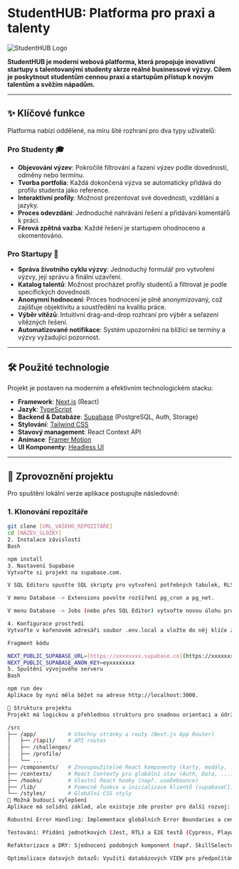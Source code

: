 # StudentHUB: Platforma pro praxi a talenty

![StudentHUB Logo](https://raw.githubusercontent.com/gist/JakubSturc/31c6a2c5a082c3c9e60527c7314d10f4/raw/a6c957e84a28243b7d151978d15418cc0453303c/logo.svg)

**StudentHUB je moderní webová platforma, která propojuje inovativní startupy s talentovanými studenty skrze reálné businessové výzvy. Cílem je poskytnout studentům cennou praxi a startupům přístup k novým talentům a svěžím nápadům.**

---

## ✨ Klíčové funkce

Platforma nabízí oddělené, na míru šité rozhraní pro dva typy uživatelů:

### Pro Studenty 🎓
* **Objevování výzev**: Pokročilé filtrování a řazení výzev podle dovedností, odměny nebo termínu.
* **Tvorba portfolia**: Každá dokončená výzva se automaticky přidává do profilu studenta jako reference.
* **Interaktivní profily**: Možnost prezentovat své dovednosti, vzdělání a jazyky.
* **Proces odevzdání**: Jednoduché nahrávání řešení a přidávání komentářů k práci.
* **Férová zpětná vazba**: Každé řešení je startupem ohodnoceno a okomentováno.

### Pro Startupy 🚀
* **Správa životního cyklu výzvy**: Jednoduchý formulář pro vytvoření výzvy, její správu a finální uzavření.
* **Katalog talentů**: Možnost procházet profily studentů a filtrovat je podle specifických dovedností.
* **Anonymní hodnocení**: Proces hodnocení je plně anonymizovaný, což zajišťuje objektivitu a soustředění na kvalitu práce.
* **Výběr vítězů**: Intuitivní drag-and-drop rozhraní pro výběr a seřazení vítězných řešení.
* **Automatizované notifikace**: Systém upozornění na blížící se termíny a výzvy vyžadující pozornost.

---

## 🛠️ Použité technologie

Projekt je postaven na moderním a efektivním technologickém stacku:

* **Framework**: [Next.js](https://nextjs.org/) (React)
* **Jazyk**: [TypeScript](https://www.typescriptlang.org/)
* **Backend & Databáze**: [Supabase](https://supabase.io/) (PostgreSQL, Auth, Storage)
* **Stylování**: [Tailwind CSS](https://tailwindcss.com/)
* **Stavový management**: React Context API
* **Animace**: [Framer Motion](https://www.framer.com/motion/)
* **UI Komponenty**: [Headless UI](https://headlessui.dev/)

---

## 🚀 Zprovoznění projektu

Pro spuštění lokální verze aplikace postupujte následovně:

### 1. Klonování repozitáře
```bash
git clone [URL_VAŠEHO_REPOZITÁŘE]
cd [NÁZEV_SLOŽKY]
2. Instalace závislostí
Bash

npm install
3. Nastavení Supabase
Vytvořte si projekt na supabase.com.

V SQL Editoru spusťte SQL skripty pro vytvoření potřebných tabulek, RLS politik a databázových funkcí.

V menu Database -> Extensions povolte rozšíření pg_cron a pg_net.

V menu Database -> Jobs (nebo přes SQL Editor) vytvořte novou úlohu pro automatické odesílání notifikací.

4. Konfigurace prostředí
Vytvořte v kořenovém adresáři soubor .env.local a vložte do něj klíče ze svého Supabase projektu:

Fragment kódu

NEXT_PUBLIC_SUPABASE_URL=[https://xxxxxxxx.supabase.co](https://xxxxxxxx.supabase.co)
NEXT_PUBLIC_SUPABASE_ANON_KEY=eyxxxxxxxx
5. Spuštění vývojového serveru
Bash

npm run dev
Aplikace by nyní měla běžet na adrese http://localhost:3000.

📁 Struktura projektu
Projekt má logickou a přehlednou strukturu pro snadnou orientaci a údržbu:

/src
├── /app/          # Všechny stránky a routy (Next.js App Router)
│   ├── /(api)/    # API routes
│   ├── /challenges/
│   ├── /profile/
│   └── ...
├── /components/   # Znovupoužitelné React komponenty (karty, modály, ...)
├── /contexts/     # React Contexty pro globální stav (Auth, Data, ...)
├── /hooks/        # Vlastní React hooky (např. useDebounce)
├── /lib/          # Pomocné funkce a inicializace klientů (supabaseClient)
└── /styles/       # Globální CSS styly
🔮 Možná budoucí vylepšení
Aplikace má solidní základ, ale existuje zde prostor pro další rozvoj:

Robustní Error Handling: Implementace globálních Error Boundaries a centrálního systému pro ošetření chyb z API.

Testování: Přidání jednotkových (Jest, RTL) a E2E testů (Cypress, Playwright) pro zajištění stability.

Refaktorizace a DRY: Sjednocení podobných komponent (např. SkillSelector, CategorySelector) do jedné generické.

Optimalizace datových dotazů: Využití databázových VIEW pro předpočítání statistik a zrychlení načítání seznamů.